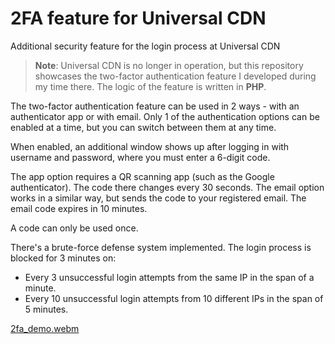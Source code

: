 # 2FA feature for Universal CDN
Additional security feature for the login process at Universal CDN

> **Note**: Universal CDN is no longer in operation, but this repository showcases the two-factor authentication feature I developed during my time there. The logic of the feature is written in **PHP**.

The two-factor authentication feature can be used in 2 ways - with an authenticator app or with email. Only 1 of the authentication options can be enabled at a time, but you can switch between them at any time.

When enabled, an additional window shows up after logging in with username and password, where you must enter a 6-digit code.

The app option requires a QR scanning app (such as the Google authenticator). The code there changes every 30 seconds.
The email option works in a similar way, but sends the code to your registered email. The email code expires in 10 minutes.

A code can only be used once.

There's a brute-force defense system implemented. The login process is blocked for 3 minutes on:
- Every 3 unsuccessful login attempts from the same IP in the span of a minute.
- Every 10 unsuccessful login attempts from 10 different IPs in the span of 5 minutes.

  
[2fa_demo.webm](https://github.com/user-attachments/assets/9eae0ab0-b1a4-4f11-9435-da1048b5ba80)
